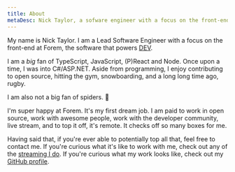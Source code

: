 ```yaml
---
title: About
metaDesc: Nick Taylor, a sofware engineer with a focus on the front-end.
---
```


My name is Nick Taylor. I am a Lead Software Engineer with a focus on the front-end at Forem, the software that powers [DEV](https://dev.to).

I am a <em>big</em> fan of TypeScript, JavaScript, (P)React and Node. Once upon a time, I was into C#/ASP.NET. Aside from programming, I enjoy contributing to open source, hitting the gym, snowboarding, and a long long time ago, rugby.

I am also not a big fan of spiders. 😬

I'm super happy at Forem. It's my first dream job. I am paid to work in open source, work with awesome people, work with the developer community, live stream, and to top it off, it's remote. It checks off so many boxes for me.

Having said that, if you're ever able to potentially top all that, feel free to contact me. If you're curious what it's like to work with me, check out any of the [streaming I do](/pages/live-coding/). If you're curious what my work looks like, check out my [GitHub profile](http://github.com/nickytonline).
